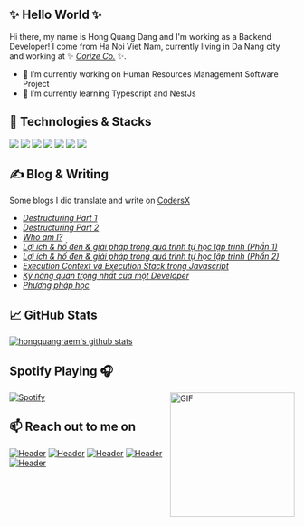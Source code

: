 ## ✨ Hello World ✨
Hi there, my name is Hong Quang Dang and I'm working as a Backend Developer! I come from Ha Noi Viet Nam, currently living in Da Nang city and working at ✨ *[Corize Co.](https://corize.co.jp/en/)* ✨.

- 🔭 I’m currently working on Human Resources Management Software Project
- 🌱 I’m currently learning Typescript and NestJs

## 🔧 Technologies & Stacks
![](https://img.shields.io/badge/javascript-%23F7DF1E.svg?&style=for-the-badge&logo=javascript&logoColor=black)
![](https://img.shields.io/badge/node.js%20-%2343853D.svg?&style=for-the-badge&logo=node.js&logoColor=white)
![](https://img.shields.io/badge/typescript%20-%23007ACC.svg?&style=for-the-badge&logo=typescript&logoColor=white)
![](https://img.shields.io/badge/vuejs%20-%2335495e.svg?&style=for-the-badge&logo=vue.js&logoColor=%234FC08D)
![](https://img.shields.io/badge/MongoDB-%234ea94b.svg?&style=for-the-badge&logo=mongodb&logoColor=white)
![](https://img.shields.io/badge/Google%20Cloud-%234285F4?logo=google-cloud&logoColor=white&style=for-the-badge)
![](https://img.shields.io/badge/mysql-%2300f.svg?&style=for-the-badge&logo=mysql&logoColor=white)

## &#x270d; Blog & Writing
Some blogs I did translate and write on [CodersX](https://coders-x.com)
- *[Destructuring Part 1](https://coders-x.com/destructuring-in-javascript-phan-1/)*
- *[Destructuring Part 2](https://coders-x.com/destructuring-in-javascript-phan-2/)*
- *[Who am I?](https://coders-x.com/who-am-i-and-connecting-the-dots-story/)*
- *[Lợi ích & hố đen & giải pháp trong quá trình tự học lập trình (Phần 1)](https://coders-x.com/loi-ich-ho-den-giai-phap-trong-qua-trinh-tu-hoc-lap-trinh-phan-1/)*
- *[Lợi ích & hố đen & giải pháp trong quá trình tự học lập trình (Phần 2)](https://coders-x.com/loi-ich-ho-den-giai-phap-trong-qua-trinh-tu-hoc-lap-trinh-phan-2/)*
- *[Execution Context và Execution Stack trong Javascript](https://coders-x.com/execution-context-va-execution-stack-trong-javascript/)*
- *[Kỹ năng quan trọng nhất của một Developer](https://coders-x.com/ky-nang-quan-trong-nhat-cua-mot-developer/)*
- *[Phương pháp học](https://coders-x.com/hoc-phuong-phap-hoc/)*

## &#x1f4c8; GitHub Stats

[![hongquangraem's github stats](https://github-readme-stats.vercel.app/api?username=hongquangraem&count_private=true&show_icons=true&theme=radical)](https://github.com/anuraghazra/github-readme-stats)


## Spotify Playing 🎧
<img align="right" alt="GIF" height="220px" src="https://media.giphy.com/media/J5B1Y8QZnzXXbLQIBu/giphy.gif" />

[![Spotify](https://spotify-e1dwlkj4j.vercel.app/api/spotify)](https://open.spotify.com/user/777k9eqztjxwkywl5ba3e0z75)

## 📫 Reach out to me on
[![Header](https://img.shields.io/badge/gmail-D14836?&style=for-the-badge&logo=gmail&logoColor=white)](danghongquang99@gmail.com)
[![Header](https://img.shields.io/badge/facebook-%231877F2.svg?&style=for-the-badge&logo=facebook&logoColor=white)](https://www.facebook.com/spaceraem/)
[![Header](https://img.shields.io/badge/soundcloud-FF3300?logo=soundcloud&logoColor=white&style=for-the-badge)](https://soundcloud.com/spacemanakaraem/)
[![Header](https://img.shields.io/badge/linkedin-%230077B5.svg?&style=for-the-badge&logo=linkedin&logoColor=white)](https://www.linkedin.com/in/hong-quang-75b744157/)
[![Header](https://img.shields.io/badge/youtube-%23FF0000.svg?&style=for-the-badge&logo=youtube&logoColor=white)](https://www.youtube.com/channel/UC6o-ZxtgHsO_Q40S9aRe_fA?view_as=subscriber/)
